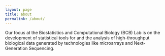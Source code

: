 ```yaml
---
layout: page
title: about
permalink: /about/
---
```


Our focus at the Biostatistics and Computational Biology (BCB) Lab is
on the development of statistical tools for and the analysis of
high-throughput biological data generated by technologies like
microarrays and Next-Generation Sequencing.
